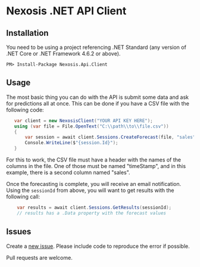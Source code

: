 ﻿# Nexosis .NET API Client

## Installation

You need to be using a project referencing .NET Standard (any version of .NET Core or .NET Framework 4.6.2 or above).

	PM> Install-Package Nexosis.Api.Client 

## Usage

The most basic thing you can do with the API is submit some data and ask for predictions all at once. This can be done if you have a CSV file with the following code:

 ```csharp
    var client = new NexosisClient("YOUR API KEY HERE");
    using (var file = File.OpenText("C:\\path\\to\\file.csv"))
    {
        var session = await client.Sessions.CreateForecast(file, "sales", DateTimeOffset.Parse("2017-03-25 -0:00"), DateTimeOffset.Parse("2017-04-25 -0:00"));
        Console.WriteLine($"{session.Id}");
    }
 ```
    
 For this to work, the CSV file must have a header with the names of the columns in the file. One of those must be named "timeStamp", and in this example, there is a second column named "sales".
 
 Once the forecasting is complete, you will receive an email notification. Using the `sessionId` from above, you will want to get results with the following call:

 ```csharp
     var results = await client.Sessions.GetResults(sessionId);
     // results has a .Data property with the forecast values
 ```
     
 ## Issues
 
 Create a [new issue](https://github.com/Nexosis/nexosisclient-net/issues/new). Please include code to reproduce the error if possible.

 Pull requests are welcome.
 

